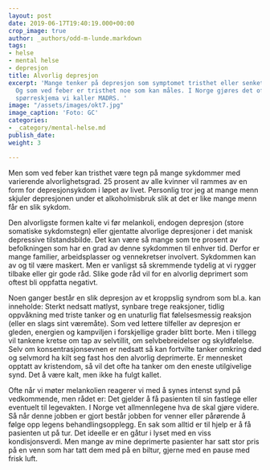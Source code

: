 ```yaml
---
layout: post
date: 2019-06-17T19:40:19.000+00:00
crop_image: true
author: _authors/odd-m-lunde.markdown
tags:
- helse
- mental helse
- depresjon
title: Alvorlig depresjon
excerpt: 'Mange tenker på depresjon som symptomet tristhet eller senket stemningsleie.
  Og som ved feber er tristhet noe som kan måles. I Norge gjøres det oftest med et
  spørreskjema vi kaller MADRS. '
image: "/assets/images/okt7.jpg"
image_caption: 'Foto: GC'
categories:
- _category/mental-helse.md
publish_date: 
weight: 3

---
```

Men som ved feber kan tristhet være tegn på mange sykdommer med varierende alvorlighetsgrad. 25 prosent av alle kvinner vil rammes av en form for depresjonsykdom i løpet av livet. Personlig tror jeg at mange menn skjuler depresjonen under et alkoholmisbruk slik at det er like mange menn får en slik sykdom.

Den alvorligste formen kalte vi før melankoli, endogen depresjon (store somatiske sykdomstegn) eller gjentatte alvorlige depresjoner i det manisk depressive tilstandsbilde. Det kan være så mange som tre prosent av befolkningen som har en grad av denne sykdommen til enhver tid. Derfor er mange familier, arbeidsplasser og vennekretser involvert. Sykdommen kan av og til være maskert. Men er vanligst så skremmende tydelig at vi rygger tilbake eller gir gode råd. Slike gode råd vil for en alvorlig deprimert som oftest bli oppfatta negativt.

Noen ganger består en slik depresjon av et kroppslig syndrom som bl.a. kan inneholde: Sterkt nedsatt matlyst, synbare trege reaksjoner, tidlig oppvåkning med triste tanker og en unaturlig flat følelsesmessig reaksjon (eller en slags sint væremåte). Som ved lettere tilfeller av depresjon er gleden, energien og kampviljen i forskjellige grader blitt borte. Men i tillegg vil tankene kretse om tap av selvtillit, om selvbebreidelser og skyldfølelse. Selv om konsentrasjonsevnen er nedsatt så kan fortvilte tanker omkring død og selvmord ha kilt seg fast hos den alvorlig deprimerte. Er mennesket opptatt av kristendom, så vil det ofte ha tanker om den eneste utilgivelige synd. Det å være kalt, men ikke ha fulgt kallet.

Ofte når vi møter melankolien reagerer vi med å synes intenst synd på vedkommende, men rådet er: Det gjelder å få pasienten til sin fastlege eller eventuelt til legevakten. I Norge vet allmennlegene hva de skal gjøre videre. Så når denne jobben er gjort består jobben for venner eller pårørende å følge opp legens behandlingsopplegg. En sak som alltid er til hjelp er å få pasienten ut på tur. Det ideelle er en gåtur i lyset med en viss kondisjonsverdi. Men mange av mine deprimerte pasienter har satt stor pris på en venn som har tatt dem med på en biltur, gjerne med en pause med frisk luft.
